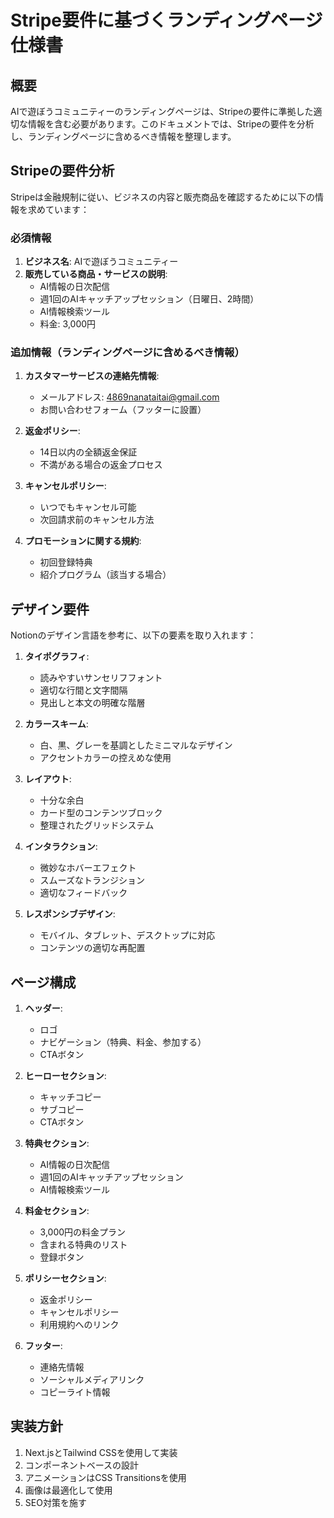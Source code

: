 # Stripe要件に基づくランディングページ仕様書

## 概要
AIで遊ぼうコミュニティーのランディングページは、Stripeの要件に準拠した適切な情報を含む必要があります。このドキュメントでは、Stripeの要件を分析し、ランディングページに含めるべき情報を整理します。

## Stripeの要件分析

Stripeは金融規制に従い、ビジネスの内容と販売商品を確認するために以下の情報を求めています：

### 必須情報
1. **ビジネス名**: AIで遊ぼうコミュニティー
2. **販売している商品・サービスの説明**: 
   - AI情報の日次配信
   - 週1回のAIキャッチアップセッション（日曜日、2時間）
   - AI情報検索ツール
   - 料金: 3,000円

### 追加情報（ランディングページに含めるべき情報）
1. **カスタマーサービスの連絡先情報**:
   - メールアドレス: 4869nanataitai@gmail.com
   - お問い合わせフォーム（フッターに設置）

2. **返金ポリシー**:
   - 14日以内の全額返金保証
   - 不満がある場合の返金プロセス

3. **キャンセルポリシー**:
   - いつでもキャンセル可能
   - 次回請求前のキャンセル方法

4. **プロモーションに関する規約**:
   - 初回登録特典
   - 紹介プログラム（該当する場合）

## デザイン要件

Notionのデザイン言語を参考に、以下の要素を取り入れます：

1. **タイポグラフィ**:
   - 読みやすいサンセリフフォント
   - 適切な行間と文字間隔
   - 見出しと本文の明確な階層

2. **カラースキーム**:
   - 白、黒、グレーを基調としたミニマルなデザイン
   - アクセントカラーの控えめな使用

3. **レイアウト**:
   - 十分な余白
   - カード型のコンテンツブロック
   - 整理されたグリッドシステム

4. **インタラクション**:
   - 微妙なホバーエフェクト
   - スムーズなトランジション
   - 適切なフィードバック

5. **レスポンシブデザイン**:
   - モバイル、タブレット、デスクトップに対応
   - コンテンツの適切な再配置

## ページ構成

1. **ヘッダー**:
   - ロゴ
   - ナビゲーション（特典、料金、参加する）
   - CTAボタン

2. **ヒーローセクション**:
   - キャッチコピー
   - サブコピー
   - CTAボタン

3. **特典セクション**:
   - AI情報の日次配信
   - 週1回のAIキャッチアップセッション
   - AI情報検索ツール

4. **料金セクション**:
   - 3,000円の料金プラン
   - 含まれる特典のリスト
   - 登録ボタン

5. **ポリシーセクション**:
   - 返金ポリシー
   - キャンセルポリシー
   - 利用規約へのリンク

6. **フッター**:
   - 連絡先情報
   - ソーシャルメディアリンク
   - コピーライト情報

## 実装方針

1. Next.jsとTailwind CSSを使用して実装
2. コンポーネントベースの設計
3. アニメーションはCSS Transitionsを使用
4. 画像は最適化して使用
5. SEO対策を施す
